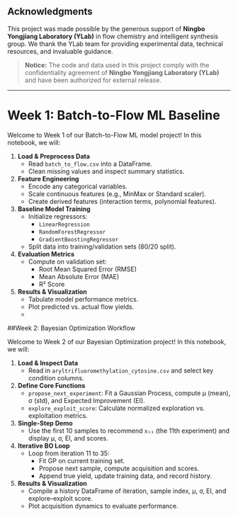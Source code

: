 ## Acknowledgments
This project was made possible by the generous support of **Ningbo Yongjiang Laboratory (YLab)** in flow chemistry and intelligent synthesis group. We thank the YLab team for providing experimental data, technical resources, and invaluable guidance.

> **Notice:** The code and data used in this project comply with the confidentiality agreement of **Ningbo Yongjiang Laboratory (YLab)** and have been authorized for external release.

---

# Week 1: Batch-to-Flow ML Baseline

Welcome to Week 1 of our Batch-to-Flow ML model project! In this notebook, we will:

1. **Load & Preprocess Data**
   - Read `batch_to_flow.csv` into a DataFrame.
   - Clean missing values and inspect summary statistics.
2. **Feature Engineering**
   - Encode any categorical variables.
   - Scale continuous features (e.g., MinMax or Standard scaler).
   - Create derived features (interaction terms, polynomial features).
3. **Baseline Model Training**
   - Initialize regressors:
     - `LinearRegression`
     - `RandomForestRegressor`
     - `GradientBoostingRegressor`
   - Split data into training/validation sets (80/20 split).
4. **Evaluation Metrics**
   - Compute on validation set:
     - Root Mean Squared Error (RMSE)
     - Mean Absolute Error (MAE)
     - R² Score
5. **Results & Visualization**
   - Tabulate model performance metrics.
   - Plot predicted vs. actual flow yields.
   - 
##Week 2: Bayesian Optimization Workflow

Welcome to Week 2 of our Bayesian Optimization project! In this notebook, we will:

1. **Load & Inspect Data**
   - Read in `aryltrifluoromethylation_cytosine.csv` and select key condition columns.
2. **Define Core Functions**
   - `propose_next_experiment`: Fit a Gaussian Process, compute μ (mean), σ (std), and Expected Improvement (EI).
   - `explore_exploit_score`: Calculate normalized exploration vs. exploitation metrics.
3. **Single-Step Demo**
   - Use the first 10 samples to recommend `x₁₁` (the 11th experiment) and display μ, σ, EI, and scores.
4. **Iterative BO Loop**
   - Loop from iteration 11 to 35:
     - Fit GP on current training set.
     - Propose next sample, compute acquisition and scores.
     - Append true yield, update training data, and record history.
5. **Results & Visualization**
   - Compile a history DataFrame of iteration, sample index, μ, σ, EI, and explore–exploit score.
   - Plot acquisition dynamics to evaluate performance.

